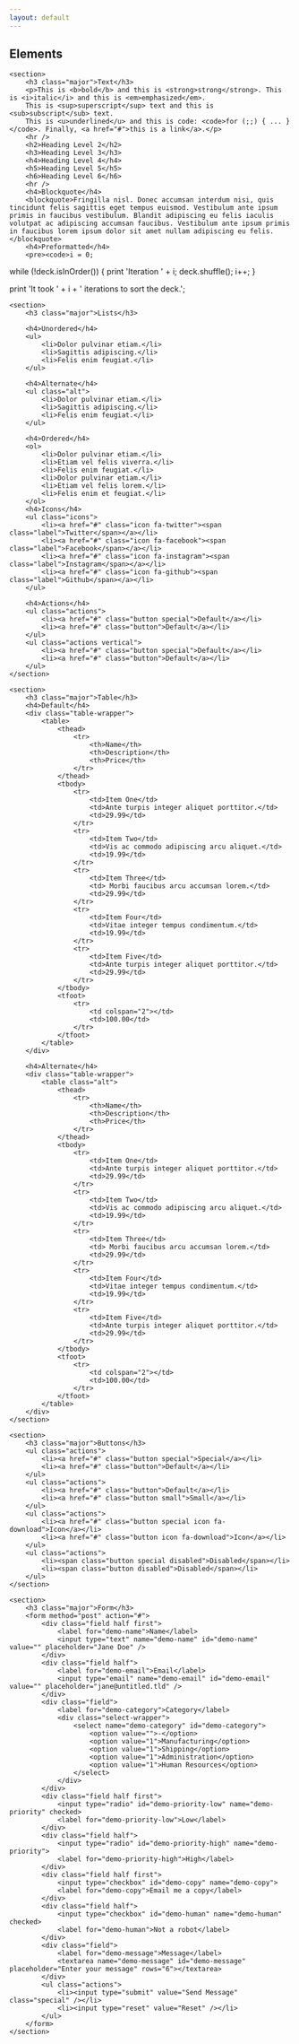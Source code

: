 ```yaml
---
layout: default
---
```


<!-- Elements -->
<article id="elements">
	<h2 class="major">Elements</h2>

	<section>
		<h3 class="major">Text</h3>
		<p>This is <b>bold</b> and this is <strong>strong</strong>. This is <i>italic</i> and this is <em>emphasized</em>.
		This is <sup>superscript</sup> text and this is <sub>subscript</sub> text.
		This is <u>underlined</u> and this is code: <code>for (;;) { ... }</code>. Finally, <a href="#">this is a link</a>.</p>
		<hr />
		<h2>Heading Level 2</h2>
		<h3>Heading Level 3</h3>
		<h4>Heading Level 4</h4>
		<h5>Heading Level 5</h5>
		<h6>Heading Level 6</h6>
		<hr />
		<h4>Blockquote</h4>
		<blockquote>Fringilla nisl. Donec accumsan interdum nisi, quis tincidunt felis sagittis eget tempus euismod. Vestibulum ante ipsum primis in faucibus vestibulum. Blandit adipiscing eu felis iaculis volutpat ac adipiscing accumsan faucibus. Vestibulum ante ipsum primis in faucibus lorem ipsum dolor sit amet nullam adipiscing eu felis.</blockquote>
		<h4>Preformatted</h4>
		<pre><code>i = 0;

while (!deck.isInOrder()) {
print 'Iteration ' + i;
deck.shuffle();
i++;
}

print 'It took ' + i + ' iterations to sort the deck.';</code></pre>
	</section>

	<section>
		<h3 class="major">Lists</h3>

		<h4>Unordered</h4>
		<ul>
			<li>Dolor pulvinar etiam.</li>
			<li>Sagittis adipiscing.</li>
			<li>Felis enim feugiat.</li>
		</ul>

		<h4>Alternate</h4>
		<ul class="alt">
			<li>Dolor pulvinar etiam.</li>
			<li>Sagittis adipiscing.</li>
			<li>Felis enim feugiat.</li>
		</ul>

		<h4>Ordered</h4>
		<ol>
			<li>Dolor pulvinar etiam.</li>
			<li>Etiam vel felis viverra.</li>
			<li>Felis enim feugiat.</li>
			<li>Dolor pulvinar etiam.</li>
			<li>Etiam vel felis lorem.</li>
			<li>Felis enim et feugiat.</li>
		</ol>
		<h4>Icons</h4>
		<ul class="icons">
			<li><a href="#" class="icon fa-twitter"><span class="label">Twitter</span></a></li>
			<li><a href="#" class="icon fa-facebook"><span class="label">Facebook</span></a></li>
			<li><a href="#" class="icon fa-instagram"><span class="label">Instagram</span></a></li>
			<li><a href="#" class="icon fa-github"><span class="label">Github</span></a></li>
		</ul>

		<h4>Actions</h4>
		<ul class="actions">
			<li><a href="#" class="button special">Default</a></li>
			<li><a href="#" class="button">Default</a></li>
		</ul>
		<ul class="actions vertical">
			<li><a href="#" class="button special">Default</a></li>
			<li><a href="#" class="button">Default</a></li>
		</ul>
	</section>

	<section>
		<h3 class="major">Table</h3>
		<h4>Default</h4>
		<div class="table-wrapper">
			<table>
				<thead>
					<tr>
						<th>Name</th>
						<th>Description</th>
						<th>Price</th>
					</tr>
				</thead>
				<tbody>
					<tr>
						<td>Item One</td>
						<td>Ante turpis integer aliquet porttitor.</td>
						<td>29.99</td>
					</tr>
					<tr>
						<td>Item Two</td>
						<td>Vis ac commodo adipiscing arcu aliquet.</td>
						<td>19.99</td>
					</tr>
					<tr>
						<td>Item Three</td>
						<td> Morbi faucibus arcu accumsan lorem.</td>
						<td>29.99</td>
					</tr>
					<tr>
						<td>Item Four</td>
						<td>Vitae integer tempus condimentum.</td>
						<td>19.99</td>
					</tr>
					<tr>
						<td>Item Five</td>
						<td>Ante turpis integer aliquet porttitor.</td>
						<td>29.99</td>
					</tr>
				</tbody>
				<tfoot>
					<tr>
						<td colspan="2"></td>
						<td>100.00</td>
					</tr>
				</tfoot>
			</table>
		</div>

		<h4>Alternate</h4>
		<div class="table-wrapper">
			<table class="alt">
				<thead>
					<tr>
						<th>Name</th>
						<th>Description</th>
						<th>Price</th>
					</tr>
				</thead>
				<tbody>
					<tr>
						<td>Item One</td>
						<td>Ante turpis integer aliquet porttitor.</td>
						<td>29.99</td>
					</tr>
					<tr>
						<td>Item Two</td>
						<td>Vis ac commodo adipiscing arcu aliquet.</td>
						<td>19.99</td>
					</tr>
					<tr>
						<td>Item Three</td>
						<td> Morbi faucibus arcu accumsan lorem.</td>
						<td>29.99</td>
					</tr>
					<tr>
						<td>Item Four</td>
						<td>Vitae integer tempus condimentum.</td>
						<td>19.99</td>
					</tr>
					<tr>
						<td>Item Five</td>
						<td>Ante turpis integer aliquet porttitor.</td>
						<td>29.99</td>
					</tr>
				</tbody>
				<tfoot>
					<tr>
						<td colspan="2"></td>
						<td>100.00</td>
					</tr>
				</tfoot>
			</table>
		</div>
	</section>

	<section>
		<h3 class="major">Buttons</h3>
		<ul class="actions">
			<li><a href="#" class="button special">Special</a></li>
			<li><a href="#" class="button">Default</a></li>
		</ul>
		<ul class="actions">
			<li><a href="#" class="button">Default</a></li>
			<li><a href="#" class="button small">Small</a></li>
		</ul>
		<ul class="actions">
			<li><a href="#" class="button special icon fa-download">Icon</a></li>
			<li><a href="#" class="button icon fa-download">Icon</a></li>
		</ul>
		<ul class="actions">
			<li><span class="button special disabled">Disabled</span></li>
			<li><span class="button disabled">Disabled</span></li>
		</ul>
	</section>

	<section>
		<h3 class="major">Form</h3>
		<form method="post" action="#">
			<div class="field half first">
				<label for="demo-name">Name</label>
				<input type="text" name="demo-name" id="demo-name" value="" placeholder="Jane Doe" />
			</div>
			<div class="field half">
				<label for="demo-email">Email</label>
				<input type="email" name="demo-email" id="demo-email" value="" placeholder="jane@untitled.tld" />
			</div>
			<div class="field">
				<label for="demo-category">Category</label>
				<div class="select-wrapper">
					<select name="demo-category" id="demo-category">
						<option value="">-</option>
						<option value="1">Manufacturing</option>
						<option value="1">Shipping</option>
						<option value="1">Administration</option>
						<option value="1">Human Resources</option>
					</select>
				</div>
			</div>
			<div class="field half first">
				<input type="radio" id="demo-priority-low" name="demo-priority" checked>
				<label for="demo-priority-low">Low</label>
			</div>
			<div class="field half">
				<input type="radio" id="demo-priority-high" name="demo-priority">
				<label for="demo-priority-high">High</label>
			</div>
			<div class="field half first">
				<input type="checkbox" id="demo-copy" name="demo-copy">
				<label for="demo-copy">Email me a copy</label>
			</div>
			<div class="field half">
				<input type="checkbox" id="demo-human" name="demo-human" checked>
				<label for="demo-human">Not a robot</label>
			</div>
			<div class="field">
				<label for="demo-message">Message</label>
				<textarea name="demo-message" id="demo-message" placeholder="Enter your message" rows="6"></textarea>
			</div>
			<ul class="actions">
				<li><input type="submit" value="Send Message" class="special" /></li>
				<li><input type="reset" value="Reset" /></li>
			</ul>
		</form>
	</section>

</article>
